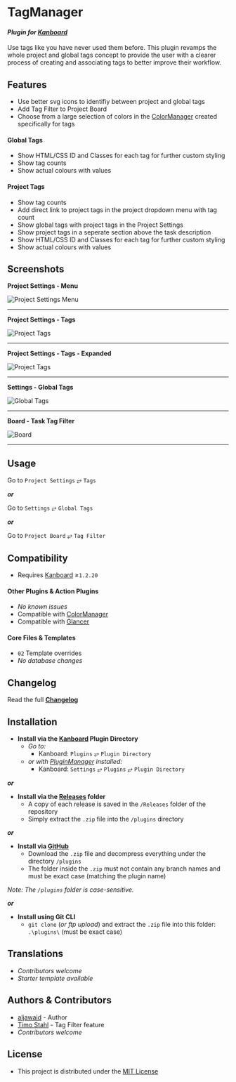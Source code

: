 # TagManager

#### _Plugin for [Kanboard](https://github.com/fguillot/kanboard "Kanboard - Kanban Project Management Software")_

Use tags like you have never used them before. This plugin revamps the whole project and global tags concept to provide the user with a clearer process of creating and associating tags to better improve their workflow.


Features
-------------

- Use better svg icons to identifiy between project and global tags
- Add Tag Filter to Project Board
- Choose from a large selection of colors in the [ColorManager](https://github.com/aljawaid/ColorManager) created specifically for tags
#### Global Tags
- Show HTML/CSS ID and Classes for each tag for further custom styling
- Show tag counts
- Show actual colours with values  
#### Project Tags
- Show tag counts
- Add direct link to project tags in the project dropdown menu with tag count
- Show global tags with project tags in the Project Settings
- Show project tags in a seperate section above the task description
- Show HTML/CSS ID and Classes for each tag for further custom styling
- Show actual colours with values


Screenshots
----------

**Project Settings - Menu**  

![Project Settings Menu](../master/Screenshots/screenshot-project-settings-menu.png "Project Settings Menu")

---------
**Project Settings - Tags**  

![Project Tags](../master/Screenshots/screenshot-project-settings-tags-section.png "Project Tags Section")

---------
**Project Settings - Tags - Expanded**  

![Project Tags](../master/Screenshots/screenshot-project-settings-tags-section-expanded.png "Project Tags Section - Expanded")

---------
**Settings - Global Tags**  

![Global Tags](../master/Screenshots/screenshot-settings-global-tags.png "Global Tags Section")

---------
**Board - Task Tag Filter**  

![Board](../master/Screenshots/screenshot-task-tag-filter.png "Task Tag Filter")

---------


Usage
-------------

Go to `Project Settings` &#10562; `Tags`

**_or_**

Go to `Settings` &#10562; `Global Tags`

**_or_**

Go to `Project Board` &#10562; `Tag Filter`


Compatibility
-------------

- Requires [Kanboard](https://github.com/fguillot/kanboard "Kanboard - Kanban Project Management Software") ≥`1.2.20`

#### Other Plugins & Action Plugins
- _No known issues_
- Compatible with [ColorManager](https://github.com/aljawaid/ColorManager)
- Compatible with [Glancer](https://github.com/aljawaid/Glancer)

#### Core Files & Templates
- `02` Template overrides
- _No database changes_


Changelog
---------

Read the full [**Changelog**](../master/changelog.md "See changes")
 

Installation
------------

- **Install via the [Kanboard](https://github.com/fguillot/kanboard "Kanboard - Kanban Project Management Software") Plugin Directory**
  - _Go to:_
    - Kanboard: `Plugins` &#10562; `Plugin Directory`
  - _or with [PluginManager](https://github.com/aljawaid/PluginManager) installed:_
    - Kanboard: `Settings` &#10562; `Plugins` &#10562; `Plugin Directory`

**_or_**

- **Install via the [Releases](../master/Releases/ "A copy of each release is saved in the folder") folder**
  - A copy of each release is saved in the `/Releases` folder of the repository
  - Simply extract the `.zip` file into the `/plugins` directory

**_or_**

- **Install via [GitHub](https://github.com/url "Find the correct plugin from the list of repositories")**
  - Download the `.zip` file and decompress everything under the directory `/plugins`
  - The folder inside the `.zip` must not contain any branch names and must be exact case (matching the plugin name)

_Note: The `/plugins` folder is case-sensitive._

**_or_**

- **Install using Git CLI**
  - `git clone` (_or ftp upload_) and extract the `.zip` file into this folder: `.\plugins\` (must be exact case)


Translations
------------

- _Contributors welcome_
- _Starter template available_


Authors & Contributors
----------------------

- [aljawaid](https://github.com/aljawaid) - Author
- [Timo Stahl](https://github.com/TimoStahl/kanboard_plugin_taglist) - Tag Filter feature
- _Contributors welcome_


License
-------
- This project is distributed under the [MIT License](../master/LICENSE "Read The MIT license")
